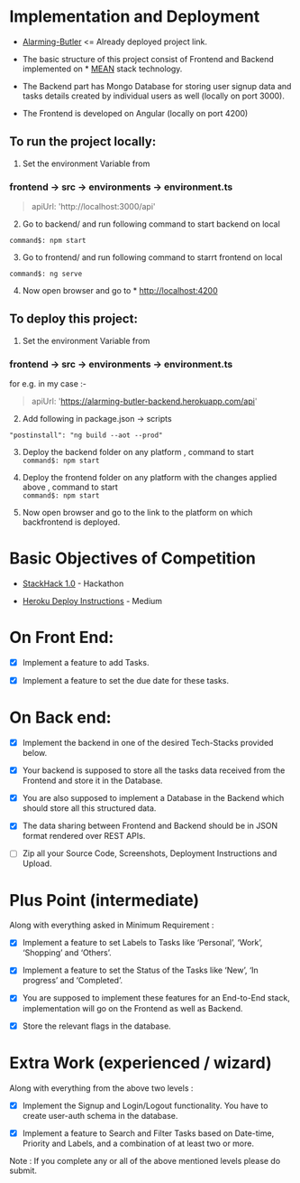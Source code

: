 
  

  

# Implementation and Deployment

  

  

*  [Alarming-Butler](https://alarming-butler-front.herokuapp.com/) <= Already deployed project link.

  
  

 - The basic structure of this project consist of Frontend and Backend implemented on * [MEAN](https://en.wikipedia.org/wiki/MEAN_(solution_stack)) stack technology.

  

  

- The Backend part has Mongo Database for storing user signup data and tasks details created by individual users as well (locally on port 3000).

  

-  The Frontend is developed on Angular (locally on port 4200)

  

  

## To run the project locally:

  
1. Set the environment Variable from  
### frontend -> src -> environments -> environment.ts

> apiUrl: 'http://localhost:3000/api'

2. Go to backend/ and run following command to start backend on local

`command$: npm start`

 3. Go to frontend/ and run following command to starrt frontend on local

`command$: ng serve`

  

4. Now open browser and go to * [http://localhost:4200](http://localhost:4200)

  

  

## To deploy this project:

1. Set the environment Variable from  
### frontend -> src -> environments -> environment.ts

  for e.g. in my case :-
> apiUrl:  'https://alarming-butler-backend.herokuapp.com/api'

  

2. Add following in package.json -> scripts

` "postinstall": "ng build --aot --prod" `


3. Deploy the backend folder on any platform , command to start  
`command$: npm start`  

4.  Deploy the frontend folder on any platform with the changes applied above , command to start  
`command$: npm start`  

5. Now open browser and go to the link to the platform on which backfrontend is deployed.

  

# Basic Objectives of Competition

  

*  [StackHack 1.0](https://www.hackerearth.com/challenges/hackathon/stackhack-v1/) - Hackathon

  

  

*  [Heroku Deploy Instructions](https://itnext.io/how-to-deploy-angular-application-to-heroku-1d56e09c5147) - Medium

  

  

# On Front End:

  

  

- [x] Implement a feature to add Tasks.

  

- [x] Implement a feature to set the due date for these tasks.

  

  

# On Back end:

  

  

- [x] Implement the backend in one of the desired Tech-Stacks provided below.

  

- [x] Your backend is supposed to store all the tasks data received from the Frontend and store it in the Database.

  

- [x] You are also supposed to implement a Database in the Backend which should store all this structured data.

  

- [x] The data sharing between Frontend and Backend should be in JSON format rendered over REST APIs.

  

- [ ] Zip all your Source Code, Screenshots, Deployment Instructions and Upload.

  

  

# Plus Point (intermediate)

  

  

Along with everything asked in Minimum Requirement :

  

  

- [x] Implement a feature to set Labels to Tasks like ‘Personal’, ‘Work’, ‘Shopping’ and ‘Others’.

  

- [x] Implement a feature to set the Status of the Tasks like ‘New’, ‘In progress’ and ‘Completed’.

  

- [x] You are supposed to implement these features for an End-to-End stack, implementation will go on the Frontend as well as Backend.

  

- [x] Store the relevant flags in the database.

  

  

# Extra Work (experienced / wizard)

  

  

Along with everything from the above two levels :

  

  

- [x] Implement the Signup and Login/Logout functionality. You have to create user-auth schema in the database.

  

- [x] Implement a feature to Search and Filter Tasks based on Date-time, Priority and Labels, and a combination of at least two or more.

  

  

Note : If you complete any or all of the above mentioned levels please do submit.
